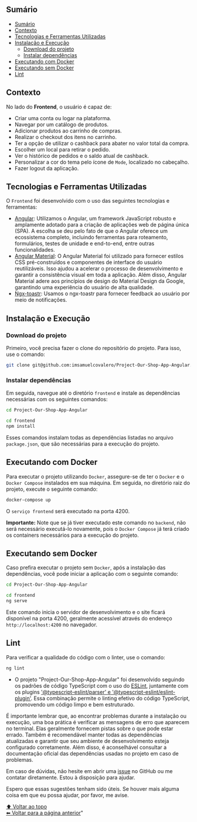 ## Sumário

- [Sumário](#sumário)
- [Contexto](#contexto)
- [Tecnologias e Ferramentas Utilizadas](#tecnologias-e-ferramentas-utilizadas)
- [Instalação e Execução](#instalação-e-execução)
  - [Download do projeto](#download-do-projeto)
  - [Instalar dependências](#instalar-dependências)
- [Executando com Docker](#executando-com-docker)
- [Executando sem Docker](#executando-sem-docker)
- [Lint](#lint)

## Contexto

No lado do __Frontend__, o usuário é capaz de:

- Criar uma conta ou logar na plataforma.
- Navegar por um catálogo de produtos.
- Adicionar produtos ao carrinho de compras.
- Realizar o checkout dos itens no carrinho.
- Ter a opção de utilizar o cashback para abater no valor total da compra.
- Escolher um local para retirar o pedido.
- Ver o histórico de pedidos e o saldo atual de cashback.
- Personalizar a cor do tema pelo ícone de `Mode`, localizado no cabeçalho.
- Fazer logout da aplicação.

## Tecnologias e Ferramentas Utilizadas

O `Frontend` foi desenvolvido com o uso das seguintes tecnologias e ferramentas:

- [Angular](https://angular.io/docs): Utilizamos o Angular, um framework JavaScript robusto e amplamente adotado para a criação de aplicações web de página única (SPA). A escolha se deu pelo fato de que o Angular oferece um ecossistema completo, incluindo ferramentas para roteamento, formulários, testes de unidade e end-to-end, entre outras funcionalidades.
- [Angular Material](https://material.angular.io/): O Angular Material foi utilizado para fornecer estilos CSS pré-construídos e componentes de interface do usuário reutilizáveis. Isso ajudou a acelerar o processo de desenvolvimento e garantir a consistência visual em toda a aplicação. Além disso, Angular Material adere aos princípios de design do Material Design da Google, garantindo uma experiência do usuário de alta qualidade.
- [Ngx-toastr](https://www.npmjs.com/package/ngx-toastr): Usamos o ngx-toastr para fornecer feedback ao usuário por meio de notificações.

## Instalação e Execução

### Download do projeto

Primeiro, você precisa fazer o clone do repositório do projeto. Para isso, use o comando:

```bash
git clone git@github.com:imsamuelcovalero/Project-Our-Shop-App-Angular.git
```

### Instalar dependências

Em seguida, navegue até o diretório `frontend` e instale as dependências necessárias com os seguintes comandos:

```bash
cd Project-Our-Shop-App-Angular

cd frontend
npm install
```

Esses comandos instalam todas as dependências listadas no arquivo `package.json`, que são necessárias para a execução do projeto.

## Executando com Docker

Para executar o projeto utilizando `Docker`, assegure-se de ter o `Docker` e o `Docker Compose` instalados em sua máquina. Em seguida, no diretório raiz do projeto, execute o seguinte comando:
  
```bash
docker-compose up
```

O `serviço frontend` será executado na porta 4200.

**Importante:** Note que se já tiver executado este comando no `backend`, não será necessário executá-lo novamente, pois o `Docker Compose` já terá criado os containers necessários para a execução do projeto.

## Executando sem Docker

Caso prefira executar o projeto sem `Docker`, após a instalação das dependências, você pode iniciar a aplicação com o seguinte comando:
  
```bash
cd Project-Our-Shop-App-Angular

cd frontend
ng serve
```

Este comando inicia o servidor de desenvolvimento e o site ficará disponível na porta 4200, geralmente acessível através do endereço `http://localhost:4200` no navegador.

## Lint

Para verificar a qualidade do código com o linter, use o comando:

```bash
ng lint
```

- O projeto "Project-Our-Shop-App-Angular" foi desenvolvido seguindo os padrões de código TypeScript com o uso do [ESLint](https://eslint.org/), juntamente com os plugins ['@typescript-eslint/parser' e '@typescript-eslint/eslint-plugin'](https://github.com/typescript-eslint/typescript-eslint). Essa combinação permite o linting efetivo do código TypeScript, promovendo um código limpo e bem estruturado.

É importante lembrar que, ao encontrar problemas durante a instalação ou execução, uma boa prática é verificar as mensagens de erro que aparecem no terminal. Elas geralmente fornecem pistas sobre o que pode estar errado. Também é recomendável manter todas as dependências atualizadas e garantir que seu ambiente de desenvolvimento esteja configurado corretamente. Além disso, é aconselhável consultar a documentação oficial das dependências usadas no projeto em caso de problemas.

Em caso de dúvidas, não hesite em abrir uma [issue](https://github.com/imsamuelcovalero/Project-Our-Shop-App-Angular/issues) no GitHub ou me contatar diretamente. Estou à disposição para ajudar.

Espero que essas sugestões tenham sido úteis. Se houver mais alguma coisa em que eu possa ajudar, por favor, me avise.

[⬆ Voltar ao topo](#sumário)<br>
[⬅ Voltar para a página anterior](../README.md)"